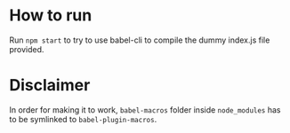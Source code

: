 How to run
==========

Run `npm start` to try to use babel-cli to compile the dummy index.js file provided.


Disclaimer
==========

In order for making it to work, `babel-macros` folder inside `node_modules` has to be symlinked to `babel-plugin-macros`.
